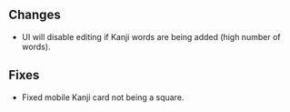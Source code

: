 ## Changes

- UI will disable editing if Kanji words are being added (high number of words).

## Fixes

- Fixed mobile Kanji card not being a square.